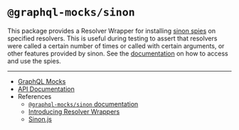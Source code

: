 # `@graphql-mocks/sinon`

This package provides a Resolver Wrapper for installing [sinon spies](https://sinonjs.org/releases/latest/spies/) on specified resolvers. This is useful during testing to assert that resolvers were called a certain number of times or called with certain arguments, or other features provided by sinon. See the [documentation](http://www.graphql-mocks.com/docs/resolver/available-wrappers#spy-wrapper) on how to access and use the spies.

---

* [GraphQL Mocks](http://www.graphql-mocks.com)
* [API Documentation](http://www.graphql-mocks.com/api/sinon/)
* References
  * [`@graphql-mocks/sinon` documentation](http://www.graphql-mocks.com/docs/resolver/available-wrappers#spy-wrapper)
  * [Introducing Resolver Wrappers](http://www.graphql-mocks.com/docs/resolver/introducing-wrappers)
  * [Sinon.js](https://sinonjs.org)
